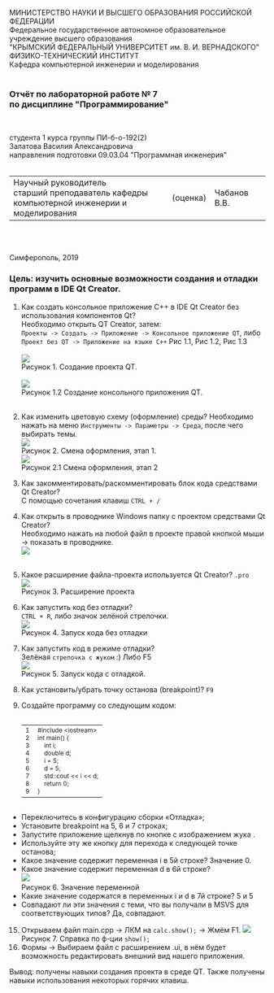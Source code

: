 МИНИСТЕРСТВО НАУКИ  И ВЫСШЕГО ОБРАЗОВАНИЯ РОССИЙСКОЙ ФЕДЕРАЦИИ  
Федеральное государственное автономное образовательное учреждение высшего образования  
"КРЫМСКИЙ ФЕДЕРАЛЬНЫЙ УНИВЕРСИТЕТ им. В. И. ВЕРНАДСКОГО"  
ФИЗИКО-ТЕХНИЧЕСКИЙ ИНСТИТУТ  
Кафедра компьютерной инженерии и моделирования
<br/><br/>
 
### Отчёт по лабораторной работе № 7<br/> по дисциплине "Программирование"
<br/>
 
студента 1 курса группы ПИ-б-о-192(2)  
Залатова Василия Александровича  
направления подготовки 09.03.04 "Программная инженерия"  
<br/>
 
<table>
<tr><td>Научный руководитель<br/> старший преподаватель кафедры<br/> компьютерной инженерии и моделирования</td>
<td>(оценка)</td>
<td>Чабанов В.В.</td>
</tr>
</table>
<br/><br/>
 
Симферополь, 2019


### Цель: изучить основные возможности создания и отладки программ в IDE Qt Creator.

1. Как создать консольное приложение С++ в IDE Qt Creator без использования компонентов Qt?</br>
  Необходимо открыть QT Creator, затем:<br>
  `Проекты -> Создать -> Приложение -> Консольное приложение QT`, либо ` Проект без QT -> Приложение на языке C++`
  Рис 1.1, Рис 1.2, Рис 1.3<br><br>
  ![](https://sun9-47.userapi.com/c857128/v857128488/e8a62/UbwN0jpdiuQ.jpg)<br>
   Рисунок 1. Создание проекта QT.<br><br>
  ![](https://sun9-65.userapi.com/c857128/v857128488/e8a74/UZUlz9fxhRI.jpg)
  <br> Рисунок 1.2 Создание консольного приложения QT.<br><br>
2. Как изменить цветовую схему (оформление) среды?
  Необходимо нажать на меню `Инструменты -> Параметры -> Среда`, после чего выбирать темы.<br>
  ![](https://sun9-58.userapi.com/c857128/v857128488/e8a90/FhDwF9PsF-E.jpg)
  <br>Рисунок 2. Смена оформления, этап 1.<br>
  ![](https://sun9-50.userapi.com/c857128/v857128488/e8aa2/GbsJhVmxDpY.jpg)
<br>Рисунок 2.1 Смена оформления, этап 2<br>
3. Как закомментировать/раскомментировать блок кода средствами Qt Creator?<br>
  С помощью сочетания клавиш `CTRL + /`
4. Как открыть в проводнике Windows папку с проектом средствами Qt Creator?<br>
Необходимо нажать на любой файл в проекте правой кнопкой мыши -> показать в проводнике.<br>
![](https://sun9-15.userapi.com/c857128/v857128488/e8b1e/l5LyG0nXO2Y.jpg)
<br><br>
5. Какое расширение файла-проекта используется Qt Creator?
`.pro`<br>
![](https://sun9-38.userapi.com/c857128/v857128488/e8b2e/YqCqBWkRcPY.jpg)<br>Рисунок 3. Расширение проекта

6. Как запустить код без отладки?<br>
`CTRL + R`, либо значок зелёной стрелочки.<br>
![](https://sun9-3.userapi.com/c857128/v857128488/e8b35/e_SDpHksgZ4.jpg)
<br>Рисунок 4. Запуск кода без отладки<br>
7. Как запустить код в режиме отладки?<br>
Зелёная `стрелочка с жуком` :) Либо F5<br>
![](https://sun9-3.userapi.com/c857128/v857128488/e8b35/e_SDpHksgZ4.jpg)
<br>Рисунок 5. Запуск кода с отладкой.<br>
8. Как установить/убрать точку останова (breakpoint)?
`F9`
9. Создайте программу со следующим кодом:
</textarea></div>
      <div class="crayon-main" style="position: relative; z-index: 1; overflow: hidden;">
        <table class="crayon-table" style="">
          <tbody><tr class="crayon-row">
        <td class="crayon-nums " data-settings="show">
          <div class="crayon-nums-content" style="font-size: 12px !important; line-height: 15px !important;"><div class="crayon-num" data-line="crayon-5e4d633787600825781143-1">1</div><div class="crayon-num crayon-striped-num" data-line="crayon-5e4d633787600825781143-2">2</div><div class="crayon-num" data-line="crayon-5e4d633787600825781143-3">3</div><div class="crayon-num crayon-striped-num" data-line="crayon-5e4d633787600825781143-4">4</div><div class="crayon-num" data-line="crayon-5e4d633787600825781143-5">5</div><div class="crayon-num crayon-striped-num" data-line="crayon-5e4d633787600825781143-6">6</div><div class="crayon-num" data-line="crayon-5e4d633787600825781143-7">7</div><div class="crayon-num crayon-striped-num" data-line="crayon-5e4d633787600825781143-8">8</div><div class="crayon-num" data-line="crayon-5e4d633787600825781143-9">9</div></div>
        </td>
            <td class="crayon-code"><div class="crayon-pre" style="font-size: 12px !important; line-height: 15px !important; -moz-tab-size:4; -o-tab-size:4; -webkit-tab-size:4; tab-size:4;"><div class="crayon-line" id="crayon-5e4d633787600825781143-1"><span class="crayon-p">#include &lt;iostream&gt;</span></div><div class="crayon-line crayon-striped-line" id="crayon-5e4d633787600825781143-2"><span class="crayon-t">int</span><span class="crayon-h"> </span><span class="crayon-e">main</span><span class="crayon-sy">(</span><span class="crayon-sy">)</span><span class="crayon-h"> </span><span class="crayon-sy">{</span></div><div class="crayon-line" id="crayon-5e4d633787600825781143-3"><span class="crayon-h">&nbsp;&nbsp;&nbsp;&nbsp;</span><span class="crayon-t">int</span><span class="crayon-h"> </span><span class="crayon-v">i</span><span class="crayon-sy">;</span></div><div class="crayon-line crayon-striped-line" id="crayon-5e4d633787600825781143-4"><span class="crayon-h">&nbsp;&nbsp;&nbsp;&nbsp;</span><span class="crayon-t">double</span><span class="crayon-h"> </span><span class="crayon-v">d</span><span class="crayon-sy">;</span></div><div class="crayon-line" id="crayon-5e4d633787600825781143-5"><span class="crayon-h">&nbsp;&nbsp;&nbsp;&nbsp;</span><span class="crayon-v">i</span><span class="crayon-h"> </span><span class="crayon-o">=</span><span class="crayon-h"> </span><span class="crayon-cn">5</span><span class="crayon-sy">;</span></div><div class="crayon-line crayon-striped-line" id="crayon-5e4d633787600825781143-6"><span class="crayon-h">&nbsp;&nbsp;&nbsp;&nbsp;</span><span class="crayon-v">d</span><span class="crayon-h"> </span><span class="crayon-o">=</span><span class="crayon-h"> </span><span class="crayon-cn">5</span><span class="crayon-sy">;</span></div><div class="crayon-line" id="crayon-5e4d633787600825781143-7"><span class="crayon-h">&nbsp;&nbsp;&nbsp;&nbsp;</span><span class="crayon-v">std</span><span class="crayon-o">::</span><span class="crayon-r">cout</span><span class="crayon-h"> </span><span class="crayon-o">&lt;&lt;</span><span class="crayon-h"> </span><span class="crayon-v">i</span><span class="crayon-h"> </span><span class="crayon-o">&lt;&lt;</span><span class="crayon-h"> </span><span class="crayon-v">d</span><span class="crayon-sy">;</span></div><div class="crayon-line crayon-striped-line" id="crayon-5e4d633787600825781143-8"><span class="crayon-h">&nbsp;&nbsp;&nbsp;&nbsp;</span><span class="crayon-st">return</span><span class="crayon-h"> </span><span class="crayon-cn">0</span><span class="crayon-sy">;</span></div><div class="crayon-line" id="crayon-5e4d633787600825781143-9"><span class="crayon-sy">}</span></div></div></td>
          </tr>
        </tbody></table>
      </div>
    </div>
   
* Переключитесь в конфигурацию сборки «Отладка»;
* Установите breakpoint на 5, 6 и 7 строках;
* Запустите приложение щелкнув по кнопке с изображением жука .
* Используйте эту же кнопку для перехода к следующей точке останова;
* Какое значение содержит переменная i в 5й строке?
  Значение 0.
* Какое значение содержит переменная d в 6й строке?<br>
 ![](https://sun9-61.userapi.com/c857128/v857128585/eb534/BkEUA1uJ_gI.jpg)<br>Рисунок 6. Значение переменной
* Какие значение содержатся в переменных i и  d в 7й строке?
5 и 5
* Совпадают ли эти значения с теми, что вы получали в MSVS для соответствующих типов? Да, совпадают.

15. Открываем файл main.cpp -> ЛКМ на `calc.show();` -> Жмём F1.
![](https://sun9-36.userapi.com/c857128/v857128585/eb56e/TasS0noWYME.jpg)<br> Рисунок 7. Справка по ф-ции `show();`
16. Формы -> Выбираем файл с расширением .ui, в нём будет возможность редактировать внешний вид нашего приложения.

Вывод: получены навыки создания проекта в среде QT. Также получены навыки использования некоторых горячих клавиш.